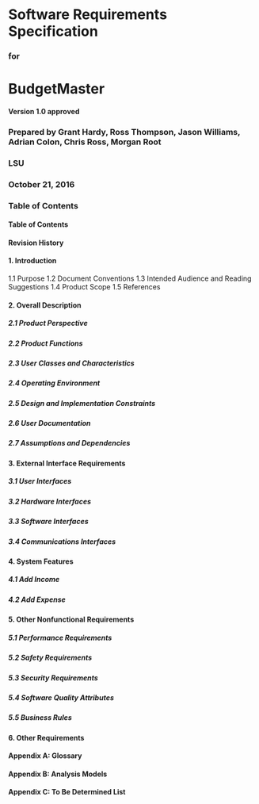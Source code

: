 # __Software Requirements Specification__

### __for__

# __BudgetMaster__

#### __Version 1.0 approved__

### __Prepared by Grant Hardy, Ross Thompson, Jason Williams, Adrian Colon, Chris Ross, Morgan Root__

### __LSU__

### __October 21, 2016__


### __Table of Contents__

#### __Table of Contents__
#### __Revision History__

#### __1. Introduction__
  1.1 Purpose
  1.2 Document Conventions
  1.3 Intended Audience and Reading Suggestions
  1.4 Product Scope
  1.5 References
#### __2. Overall Description__
  ##### 2.1 Product Perspective 
  ##### 2.2 Product Functions
  ##### 2.3 User Classes and Characteristics
  ##### 2.4 Operating Environment
  ##### 2.5 Design and Implementation Constraints
  ##### 2.6 User Documentation
  ##### 2.7 Assumptions and Dependencies
#### __3. External Interface Requirements__
  ##### 3.1 User Interfaces
  ##### 3.2 Hardware Interfaces
  ##### 3.3 Software Interfaces
  ##### 3.4 Communications Interfaces
#### __4. System Features__
  ##### 4.1 Add Income
  ##### 4.2 Add Expense
#### __5. Other Nonfunctional Requirements__
  ##### 5.1 Performance Requirements
  ##### 5.2 Safety Requirements
  ##### 5.3 Security Requirements
  ##### 5.4 Software Quality Attributes
  ##### 5.5 Business Rules
#### __6. Other Requirements__
#### __Appendix A: Glossary__
#### __Appendix B: Analysis Models__
#### __Appendix C: To Be Determined List__
